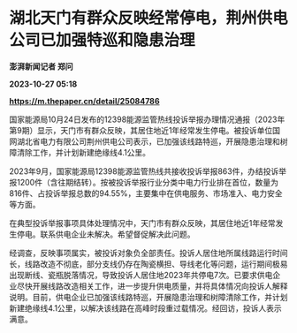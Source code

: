 # 湖北天门有群众反映经常停电，荆州供电公司已加强特巡和隐患治理
**澎湃新闻记者 郑问**

**2023-10-27 05:18**

**https://m.thepaper.cn/detail/25084786**

国家能源局10月24日发布的12398能源监管热线投诉举报办理情况通报（2023年第9期）显示，天门市有群众反映，其居住地近1年经常发生停电。被投诉单位国网湖北省电力有限公司荆州供电公司表示，已加强该线路特巡，开展隐患治理和树障清除工作，并计划新建绝缘线4.1公里。

2023年9月，国家能源局12398能源监管热线共接收投诉举报863件，办结投诉举报1200件（含往期结转）。按被投诉举报行业分类中电力行业排在首位，数量为816件、占投诉举报总数的94.55%，主要集中在供电服务、市场准入、电力安全等方面。

在典型投诉举报事项具体处理情况中，天门市有群众反映，其居住地近1年经常发生停电。联系供电企业未解决。希望督促解决此问题。

经调查，反映事项属实，被投诉对象负全部责任。投诉人居住地所属线路运行时间长，线路改造不彻底，部分支线仍存在陶瓷横担、导线老化等问题，运行期间极易出现断线、瓷瓶脱落情况，导致投诉人居住地2023年共停电7次。已要求供电企业尽快开展线路改造相关工作，进一步提升供电质量，并将具体情况向投诉人解释说明。目前，供电企业已加强该线路特巡，开展隐患治理和树障清除工作，并计划新建绝缘线4.1公里，以解决该线路在高峰时段重过载情况。经回访，投诉人表示满意。